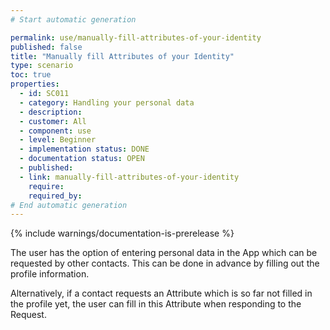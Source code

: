 ```yaml
---
# Start automatic generation

permalink: use/manually-fill-attributes-of-your-identity
published: false
title: "Manually fill Attributes of your Identity"
type: scenario
toc: true
properties:
  - id: SC011
  - category: Handling your personal data
  - description:
  - customer: All
  - component: use
  - level: Beginner
  - implementation status: DONE
  - documentation status: OPEN
  - published:
  - link: manually-fill-attributes-of-your-identity
    require:
    required_by:
# End automatic generation
---
```


{% include warnings/documentation-is-prerelease %}

The user has the option of entering personal data in the App which can be requested by other contacts. This can be done in advance by filling out the profile information.

Alternatively, if a contact requests an Attribute which is so far not filled in the profile yet, the user can fill in this Attribute when responding to the Request.
